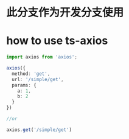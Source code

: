 # 此分支作为开发分支使用


# how to use ts-axios

```ts
import axios from 'axios';

axios({
  method: 'get',
  url: '/simple/get',
  params: {
    a: 1,
    b: 2
  }
})

//or

axios.get('/simple/get')


```
